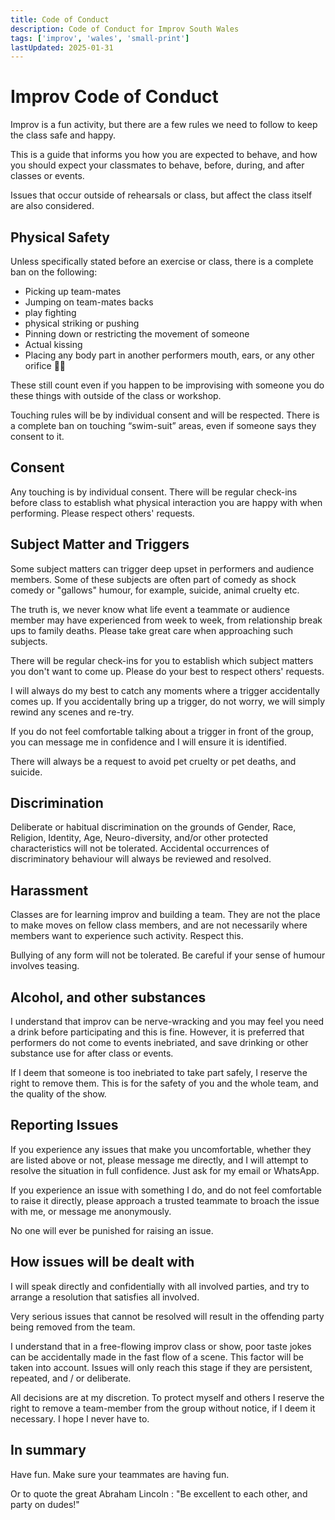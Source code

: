 ```yaml
---
title: Code of Conduct
description: Code of Conduct for Improv South Wales
tags: ['improv', 'wales', 'small-print']
lastUpdated: 2025-01-31
---
```


# Improv Code of Conduct

Improv is a fun activity, but there are a few rules we need to follow to keep the class safe and happy. 

This is a guide that informs you how you are expected to behave, and how you should expect your classmates to behave, before, during, and after classes or events. 

Issues that occur outside of rehearsals or class, but affect the class itself are also considered. 

## Physical Safety
Unless specifically stated before an exercise or class, there is a complete ban on the following:

* Picking up team-mates
* Jumping on team-mates backs
* play fighting
* physical striking or pushing
* Pinning down or restricting the movement of someone
* Actual kissing
* Placing any body part in another performers mouth, ears, or any other orifice 🤦🏻

These still count even if you happen to be improvising with someone you do these things with outside of the class or workshop.

Touching rules will be by individual consent and will be respected. There is a complete ban on touching “swim-suit” areas, even if someone says they consent to it.

## Consent
Any touching is by individual consent. There will be regular check-ins before class to establish what physical interaction you are happy with when performing. Please respect others' requests. 

## Subject Matter and Triggers
Some subject matters can trigger deep upset in performers and audience members. Some of these subjects are often part of comedy as shock comedy or "gallows" humour, for example, suicide, animal cruelty etc. 

The truth is, we never know what life event a teammate or audience member may have experienced from week to week, from relationship break ups to family deaths. Please take great care when approaching such subjects. 

There will be regular check-ins for you to establish which subject matters you don't want to come up. Please do your best to respect others' requests. 

I will always do my best to catch any moments where a trigger accidentally comes up. If you accidentally bring up a trigger, do not worry, we will simply rewind any scenes and re-try.

If you do not feel comfortable talking about a trigger in front of the group, you can message me in confidence and I will ensure it is identified. 

There will always be a request to avoid pet cruelty or pet deaths, and suicide. 

## Discrimination
Deliberate or habitual discrimination on the grounds of Gender, Race, Religion, Identity, Age, Neuro-diversity, and/or other protected characteristics will not be tolerated. Accidental occurrences of discriminatory behaviour will always be reviewed and resolved.

## Harassment
Classes are for learning improv and building a team. They are not the place to make moves on fellow class members, and are not necessarily where members want to experience such activity. Respect this.

Bullying of any form will not be tolerated. Be careful if your sense of humour involves teasing.

## Alcohol, and other substances
I understand that improv can be nerve-wracking and you may feel you need a drink before participating and this is fine. However, it is preferred that performers do not come to events inebriated, and save drinking or other substance use for after class or events.

If I deem that someone is too inebriated to take part safely, I reserve the right to remove them. This is for the safety of you and the whole team, and the quality of the show.

## Reporting Issues
If you experience any issues that make you uncomfortable, whether they are listed above or not, please message me directly, and I will attempt to resolve the situation in full confidence. Just ask for my email or WhatsApp.

If you experience an issue with something I do, and do not feel comfortable to raise it directly, please approach a trusted teammate to broach the issue with me, or message me anonymously.

No one will ever be punished for raising an issue. 

## How issues will be dealt with
I will speak directly and confidentially with all involved parties, and try to arrange a resolution that satisfies all involved.

Very serious issues that cannot be resolved will result in the offending party being removed from the team.

I understand that in a free-flowing improv class or show, poor taste jokes can be accidentally made in the fast flow of a scene. This factor will be taken into account. Issues will only reach this stage if they are persistent, repeated, and / or deliberate.

All decisions are at my discretion. To protect myself and others I reserve the right to remove a team-member from the group without notice, if I deem it necessary. I hope I never have to.

## In summary
Have fun. Make sure your teammates are having fun.

Or to quote the great Abraham Lincoln : "Be excellent to each other, and party on dudes!" 



